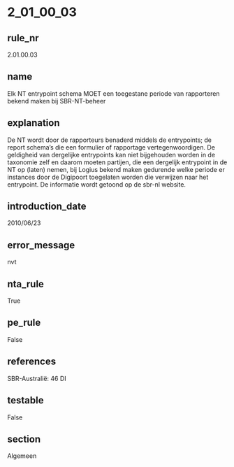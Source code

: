# 2_01_00_03

## rule_nr
2.01.00.03

## name
Elk NT entrypoint schema MOET een toegestane periode van rapporteren bekend maken bij SBR-NT-beheer

## explanation
De NT wordt door de rapporteurs benaderd middels de entrypoints; de report schema’s die een formulier of rapportage vertegenwoordigen. De geldigheid van dergelijke entrypoints kan niet bijgehouden worden in de taxonomie zelf en daarom moeten partijen, die een dergelijk entrypoint in de NT op (laten) nemen, bij Logius bekend maken gedurende welke periode er instances door de Digipoort toegelaten worden die verwijzen naar het entrypoint. De informatie wordt getoond op de sbr-nl website.

## introduction_date
2010/06/23

## error_message
nvt

## nta_rule
True

## pe_rule
False

## references
SBR-Australië: 46 DI

## testable
False

## section
Algemeen

